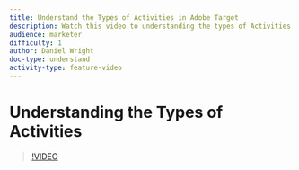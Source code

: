 ```yaml
---
title: Understand the Types of Activities in Adobe Target
description: Watch this video to understanding the types of Activities in Adobe Target.
audience: marketer
difficulty: 1
author: Daniel Wright
doc-type: understand
activity-type: feature-video
---
```


# Understanding the Types of Activities

>[!VIDEO](https://video.tv.adobe.com/v/17386/?quality=12)
